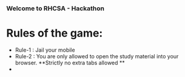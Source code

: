 ### Welcome to RHCSA - Hackathon

# Rules of the game:
* Rule-1 : Jail your mobile
* Rule-2 : You are only allowed to open the study material into your browser. **Strictly no extra tabs allowed **
*
  
